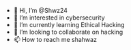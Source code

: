 - 👋 Hi, I’m @Shwz24
- 👀 I’m interested in cybersecurity
- 🌱 I’m currently learning Ethical Hacking
- 💞️ I’m looking to collaborate on hacking
- 📫 How to reach me shahwaz

<!---
Shwz24/Shwz24 is a ✨ special ✨ repository because its `README.md` (this file) appears on your GitHub profile.
You can click the Preview link to take a look at your changes.
--->
